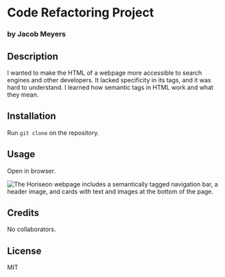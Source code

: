 # Code Refactoring Project
### by Jacob Meyers


## Description

I wanted to make the HTML of a webpage more accessible to search engines and other developers. It lacked specificity in its tags, and it was hard to understand. I learned how semantic tags in HTML work and what they mean.

## Installation

Run ```git clone``` on the repository.

## Usage

Open in browser.

![The Horiseon webpage includes a semantically tagged navigation bar, a header image, and cards with text and images at the bottom of the page.](.assets/images/01-html-css-git-homework-demo.png)

## Credits

No collaborators.

## License

MIT